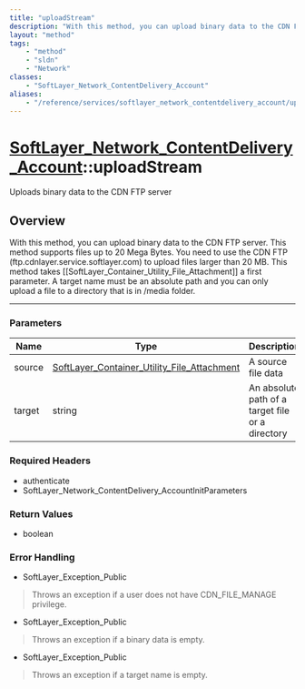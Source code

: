 ```yaml
---
title: "uploadStream"
description: "With this method, you can upload binary data to the CDN FTP server.  This method supports files up to 20 Mega Bytes. You... "
layout: "method"
tags:
    - "method"
    - "sldn"
    - "Network"
classes:
    - "SoftLayer_Network_ContentDelivery_Account"
aliases:
    - "/reference/services/softlayer_network_contentdelivery_account/uploadStream"
---
```

# [SoftLayer_Network_ContentDelivery_Account](/reference/services/SoftLayer_Network_ContentDelivery_Account)::uploadStream

Uploads binary data to the CDN FTP server


## Overview 
With this method, you can upload binary data to the CDN FTP server.  This method supports files up to 20 Mega Bytes. You need to use the CDN FTP (ftp.cdnlayer.service.softlayer.com) to upload files larger than 20 MB.  This method takes [[SoftLayer_Container_Utility_File_Attachment]] a first parameter. A target name must be an absolute path and you can only upload a file to a directory that is in /media folder. 

-----

### Parameters 
|Name | Type | Description |
| --- | --- | --- |
|source| <a href='/reference/datatypes/SoftLayer_Container_Utility_File_Attachment'>SoftLayer_Container_Utility_File_Attachment </a>| A source file data|
|target| string| An absolute path of a target file or a directory|


### Required Headers
* authenticate
* SoftLayer_Network_ContentDelivery_AccountInitParameters


### Return Values
* boolean



### Error Handling

* SoftLayer_Exception_Public 

> Throws an exception if a user does not have CDN_FILE_MANAGE privilege. 

* SoftLayer_Exception_Public 

> Throws an exception if a binary data is empty. 

* SoftLayer_Exception_Public 

> Throws an exception if a target name is empty. 



